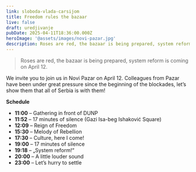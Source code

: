 ```yaml
---
link: sloboda-vlada-carsijom
title: Freedom rules the bazaar
live: false
draft: uredjivanje
pubDate: 2025-04-11T18:36:00.000Z
heroImage: '@assets/images/novi-pazar.jpg'
description: Roses are red, the bazaar is being prepared, system reform is coming on April 12.
---
```

> Roses are red, the bazaar is being prepared, system reform is coming on April 12.

We invite you to join us in Novi Pazar on April 12. Colleagues from Pazar have been under great pressure since the beginning of the blockades, let’s show them that all of Serbia is with them!

**Schedule**

- **11:00** – Gathering in front of DUNP
- **11:52** – 17 minutes of silence (Gazi Isa-beg Ishaković Square)
- **12:09** – Reign of Freedom
- **15:30** – Melody of Rebellion
- **17:30** – Culture, here I come!
- **19:00** – 17 minutes of silence
- **19:18** – „System reform!“
- **20:00** – A little louder sound
- **23:00** – Let’s hurry to settle

